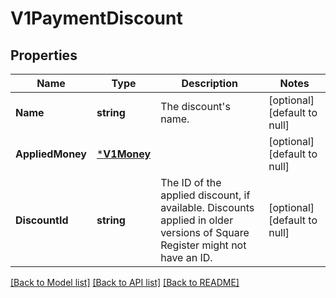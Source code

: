 # V1PaymentDiscount

## Properties

 Name             | Type                       | Description                                                                                                                | Notes                        
------------------|----------------------------|----------------------------------------------------------------------------------------------------------------------------|------------------------------
 **Name**         | **string**                 | The discount&#x27;s name.                                                                                                  | [optional] [default to null] 
 **AppliedMoney** | [***V1Money**](V1Money.md) |                                                                                                                            | [optional] [default to null] 
 **DiscountId**   | **string**                 | The ID of the applied discount, if available. Discounts applied in older versions of Square Register might not have an ID. | [optional] [default to null] 

[[Back to Model list]](../README.md#documentation-for-models) [[Back to API list]](../README.md#documentation-for-api-endpoints) [[Back to README]](../README.md)


